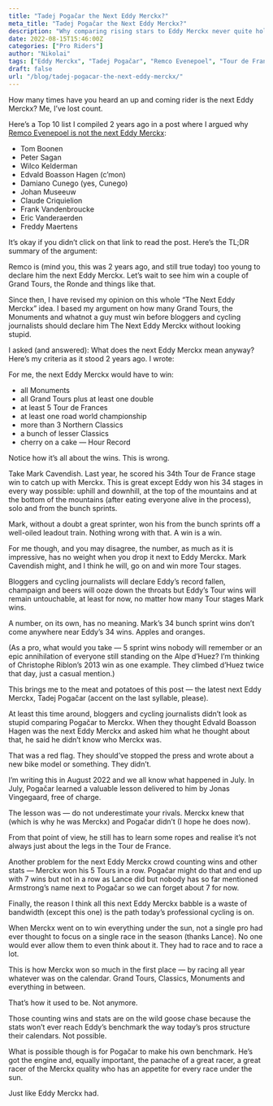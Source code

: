 ```yaml
---
title: "Tadej Pogačar the Next Eddy Merckx?"
meta_title: "Tadej Pogačar the Next Eddy Merckx?"
description: "Why comparing rising stars to Eddy Merckx never quite holds up. A look at past ‘next Merckx’ hopefuls, what sets Tadej Pogačar apart, and why modern cycling makes the comparison impossible."
date: 2022-08-15T15:46:00Z
categories: ["Pro Riders"]
author: "Nikolai"
tags: ["Eddy Merckx", "Tadej Pogačar", "Remco Evenepoel", "Tour de France"]
draft: false
url: "/blog/tadej-pogacar-the-next-eddy-merckx/"
---
```


How many times have you heard an up and coming rider is the next Eddy Merckx? Me, I’ve lost count.

Here’s a Top 10 list I compiled 2 years ago in a post where I argued why [Remco Evenepoel is not the next Eddy Merckx](/blog/the-next-next-eddy-merckx/):

- Tom Boonen
- Peter Sagan
- Wilco Kelderman
- Edvald Boasson Hagen (c’mon)
- Damiano Cunego (yes, Cunego)
- Johan Museeuw
- Claude Criquielion
- Frank Vandenbroucke
- Eric Vanderaerden
- Freddy Maertens

It’s okay if you didn’t click on that link to read the post. Here’s the TL;DR summary of the argument:

Remco is (mind you, this was 2 years ago, and still true today) too young to declare him the next Eddy Merckx. Let’s wait to see him win a couple of Grand Tours, the Ronde and things like that.

Since then, I have revised my opinion on this whole “The Next Eddy Merckx” idea. I based my argument on how many Grand Tours, the Monuments and whatnot a guy must win before bloggers and cycling journalists should declare him The Next Eddy Merckx without looking stupid.

I asked (and answered): What does the next Eddy Merckx mean anyway? Here’s my criteria as it stood 2 years ago. I wrote:

For me, the next Eddy Merckx would have to win:

- all Monuments
- all Grand Tours plus at least one double
- at least 5 Tour de Frances
- at least one road world championship
- more than 3 Northern Classics
- a bunch of lesser Classics
- cherry on a cake — Hour Record

Notice how it’s all about the wins. This is wrong.

Take Mark Cavendish. Last year, he scored his 34th Tour de France stage win to catch up with Merckx. This is great except Eddy won his 34 stages in every way possible: uphill and downhill, at the top of the mountains and at the bottom of the mountains (after eating everyone alive in the process), solo and from the bunch sprints.

Mark, without a doubt a great sprinter, won his from the bunch sprints off a well-oiled leadout train. Nothing wrong with that. A win is a win.

For me though, and you may disagree, the number, as much as it is impressive, has no weight when you drop it next to Eddy Merckx. Mark Cavendish might, and I think he will, go on and win more Tour stages.

Bloggers and cycling journalists will declare Eddy’s record fallen, champaign and beers will ooze down the throats but Eddy’s Tour wins will remain untouchable, at least for now, no matter how many Tour stages Mark wins.

A number, on its own, has no meaning. Mark’s 34 bunch sprint wins don’t come anywhere near Eddy’s 34 wins. Apples and oranges.

(As a pro, what would you take — 5 sprint wins nobody will remember or an epic annihilation of everyone still standing on the Alpe d’Huez? I’m thinking of Christophe Riblon’s 2013 win as one example. They climbed d’Huez twice that day, just a casual mention.)

This brings me to the meat and potatoes of this post — the latest next Eddy Merckx, Tadej Pogačar (accent on the last syllable, please).

At least this time around, bloggers and cycling journalists didn’t look as stupid comparing Pogačar to Merckx. When they thought Edvald Boasson Hagen was the next Eddy Merckx and asked him what he thought about that, he said he didn’t know who Merckx was.

That was a red flag. They should’ve stopped the press and wrote about a new bike model or something. They didn’t.

I’m writing this in August 2022 and we all know what happened in July. In July, Pogačar learned a valuable lesson delivered to him by Jonas Vingegaard, free of charge.

The lesson was — do not underestimate your rivals. Merckx knew that (which is why he was Merckx) and Pogačar didn’t (I hope he does now).

From that point of view, he still has to learn some ropes and realise it’s not always just about the legs in the Tour de France.

Another problem for the next Eddy Merckx crowd counting wins and other stats — Merckx won his 5 Tours in a row. Pogačar might do that and end up with 7 wins but not in a row as Lance did but nobody has so far mentioned Armstrong’s name next to Pogačar so we can forget about 7 for now.

Finally, the reason I think all this next Eddy Merckx babble is a waste of bandwidth (except this one) is the path today’s professional cycling is on.

When Merckx went on to win everything under the sun, not a single pro had ever thought to focus on a single race in the season (thanks Lance). No one would ever allow them to even think about it. They had to race and to race a lot.

This is how Merckx won so much in the first place — by racing all year whatever was on the calendar. Grand Tours, Classics, Monuments and everything in between.

That’s how it used to be. Not anymore.

Those counting wins and stats are on the wild goose chase because the stats won’t ever reach Eddy’s benchmark the way today’s pros structure their calendars. Not possible.

What is possible though is for Pogačar to make his own benchmark. He’s got the engine and, equally important, the panache of a great racer, a great racer of the Merckx quality who has an appetite for every race under the sun.

Just like Eddy Merckx had.
